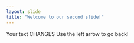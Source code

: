 ```yaml
---
layout: slide
title: "Welcome to our second slide!"
---
```

Your text CHANGES
Use the left arrow to go back!
